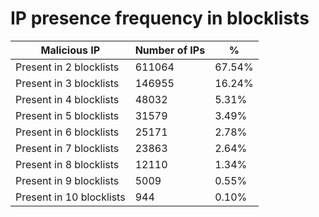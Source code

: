 # IP presence frequency in blocklists
| Malicious IP | Number of IPs | % |
|----|----|----|
| Present in 2 blocklists | 611064 | 67.54% |
| Present in 3 blocklists | 146955 | 16.24% |
| Present in 4 blocklists | 48032 | 5.31% |
| Present in 5 blocklists | 31579 | 3.49% |
| Present in 6 blocklists | 25171 | 2.78% |
| Present in 7 blocklists | 23863 | 2.64% |
| Present in 8 blocklists | 12110 | 1.34% |
| Present in 9 blocklists | 5009 | 0.55% |
| Present in 10 blocklists | 944 | 0.10% |
